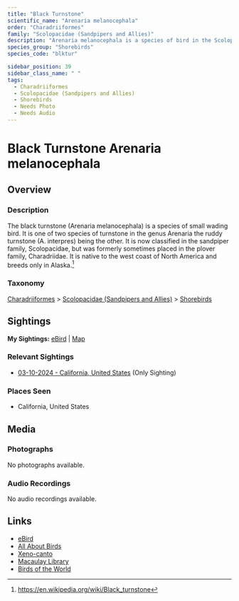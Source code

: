 ```yaml
---
title: "Black Turnstone"
scientific_name: "Arenaria melanocephala"
order: "Charadriiformes"
family: "Scolopacidae (Sandpipers and Allies)"
description: "Arenaria melanocephala is a species of bird in the Scolopacidae (Sandpipers and Allies) family. It has been observed 1 times."
species_group: "Shorebirds"
species_code: "blktur"

sidebar_position: 39
sidebar_class_name: " "
tags: 
  - Charadriiformes
  - Scolopacidae (Sandpipers and Allies)
  - Shorebirds
  - Needs Photo
  - Needs Audio
---
```


# Black Turnstone <span className='sci_name'>Arenaria melanocephala</span>

## Overview

### Description
The black turnstone (Arenaria melanocephala) is a species of small wading bird. It is one of two species of turnstone in the genus Arenaria the ruddy turnstone (A. interpres) being the other. It is now classified in the sandpiper family, Scolopacidae, but was formerly sometimes placed in the plover family, Charadriidae. It is native to the west coast of North America and breeds only in Alaska.[^1]

[^1]: https://en.wikipedia.org/wiki/Black_turnstone

### Taxonomy
[Charadriiformes](/tags/charadriiformes) > [Scolopacidae (Sandpipers and Allies)](/tags/scolopacidae-sandpipers-and-allies) > [Shorebirds](/tags/shorebirds)


## Sightings

**My Sightings:** [eBird](https://ebird.org/lifelist?r=world&time=life&spp=blktur) | [Map](/map?species_code=blktur)

### Relevant Sightings

* [03-10-2024 - California, United States](https://ebird.org/checklist/S164344784) (Only Sighting)

### Places Seen

* California, United States



## Media
### Photographs
No photographs available.

### Audio Recordings
No audio recordings available.

## Links
* [eBird](https://ebird.org/species/blktur) 
* [All About Birds](https://www.allaboutbirds.org/guide/blktur) 
* [Xeno-canto](https://www.xeno-canto.org/species/arenaria-melanocephala) 
* [Macaulay Library](https://search.macaulaylibrary.org/catalog?taxonCode=blktur&sort=rating_rank_desc)
* [Birds of the World](https://birdsoftheworld.org/bow/species/blktur)

